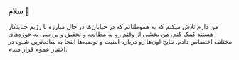 ### سلام 👋

من دارم تلاش میکنم که به هموطنانم که در خیابان‌ها در حال مبارزه با رژیم جنایتکار هستند کمک کنم. من بخشی از وقتم رو به مطالعه و تحقیق و بررسی به حوزه‌های مختلف اختصاص دادم. نتایج اون‌ها رو درباره امنیت و توصیه‌ها اینجا به ساده‌ترین شیوه در اختیار عموم قرار میدم. 
